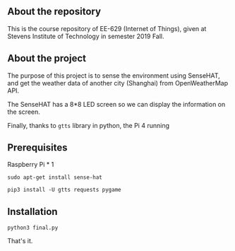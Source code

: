 ## About the repository

This is the course repository of EE-629 (Internet of Things), given at Stevens Institute of Technology in semester 2019 Fall.

## About the project

The purpose of this project is to sense the environment using SenseHAT, and get the weather data of another city (Shanghai) from OpenWeatherMap API.

The SenseHAT has a 8*8 LED screen so we can display the information on the screen.

Finally, thanks to `gtts` library in python, the Pi 4 running

## Prerequisites

Raspberry Pi * 1

`sudo apt-get install sense-hat`

`pip3 install -U gtts requests pygame`

## Installation

`python3 final.py`

That's it.